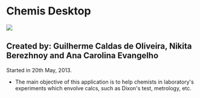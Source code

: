 Chemis Desktop
==========

<img src="http://cs406224.vk.me/v406224475/a9bd/pAqJY4W_Wp8.jpg"><br>

Created by: Guilherme Caldas de Oliveira, Nikita Berezhnoy and Ana Carolina Evangelho
----------------------

Started in 20th May, 2013.

* The main objective of this application is to help chemists 
in laboratory's experiments which envolve calcs, such as 
Dixon's test, metrology, etc.
